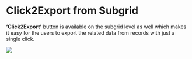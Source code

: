 # Click2Export from Subgrid

**‘Click2Export’** button is available on the subgrid level as well which makes it easy for the users to export the related data from records with just a single click.

![](../../.gitbook/assets/Sub-grid\_1.png)

